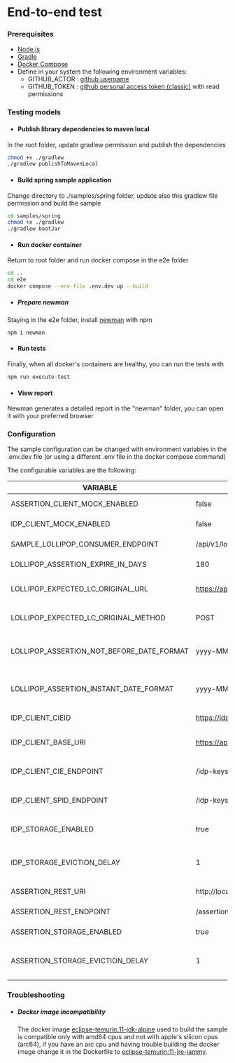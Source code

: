 # End-to-end test

### Prerequisites
+ [Node.js](https://nodejs.org/en/download)
+ [Gradle](https://gradle.org/install/)
+ [Docker Compose](https://docs.docker.com/compose/)
+ Define in your system the following environment variables:
  + GITHUB_ACTOR : [github username](https://github.com/settings/profile)
  + GITHUB_TOKEN : [github personal access token (classic)](https://github.com/settings/tokens) with read permissions

### Testing models

+ #### Publish library dependencies to maven local
In the root folder, update gradlew permission and publish the dependencies

```bash
chmod +x ./gradlew
./gradlew publishToMavenLocal
```

+ #### Build spring sample application
Change directory to ./samples/spring folder,
update also this gradlew file permission and build the sample

```bash
cd samples/spring
chmod +x ./gradlew
./gradlew bootJar
```

+ #### Run docker container
Return to root folder and run docker compose in the e2e folder

```bash
cd ..
cd e2e
docker compose --env-file .env.dev up --build
```

+ ##### Prepare newman
Staying in the e2e folder, install [newman](https://www.npmjs.com/package/newman) with npm

```bash
npm i newman
```

+ #### Run tests
Finally, when all docker's containers are healthy, you can run the tests with

```bash
npm run execute-test
```

+ #### View report
Newman generates a detailed report in the "newman" folder, you can open it with your preferred browser

### Configuration
The sample configuration can be changed with environment variables in the .env.dev file
(or using a different .env file in the docker compose command)

The configurable variables are the following:

| VARIABLE                                  | DEFAULT                                                               | USAGE                                                              |
|-------------------------------------------|-----------------------------------------------------------------------|--------------------------------------------------------------------|
| ASSERTION_CLIENT_MOCK_ENABLED             | false                                                                 | Enable Mockserver client                                           |
| IDP_CLIENT_MOCK_ENABLED                   | false                                                                 | Enable Mockserver client                                           |
| SAMPLE_LOLLIPOP_CONSUMER_ENDPOINT         | /api/v1/lollipop-consumer                                             | Define sample controller endpoint                                  |
| LOLLIPOP_ASSERTION_EXPIRE_IN_DAYS         | 180                                                                   | Define after how many days assertion expires                       |
| LOLLIPOP_EXPECTED_LC_ORIGINAL_URL         | https://api-app.io.pagopa.it/first-lollipop/sign                      | Define original url expected in request's header                   |
| LOLLIPOP_EXPECTED_LC_ORIGINAL_METHOD      | POST                                                                  | Define original method expected in request's header                |
| LOLLIPOP_ASSERTION_NOT_BEFORE_DATE_FORMAT | yyyy-MM-dd'T'HH:mm:ss.SSS'Z'                                          | Define the date format used in the Assertion's notBefore field     |
| LOLLIPOP_ASSERTION_INSTANT_DATE_FORMAT    | yyyy-MM-dd'T'HH:mm:ss.SSS'Z'                                          | Define the date format used in the Assertion's Issue Instant field |
| IDP_CLIENT_CIEID                          | https://idserver.servizicie.interno.gov.it/idp/profile/SAML2/POST/SSO | Define entity id for CIE identity provider                         |
| IDP_CLIENT_BASE_URI                       | https://api.is.eng.pagopa.it                                          | Define base uri to retrieve IDP certification data                 |
| IDP_CLIENT_CIE_ENDPOINT                   | /idp-keys/cie                                                         | Define endpoint to IDP_CLIENT_BASE_URI for CIE's certification     |
| IDP_CLIENT_SPID_ENDPOINT                  | /idp-keys/spid                                                        | Define endpoint to IDP_CLIENT_BASE_URI for SPID's certification    |
| IDP_STORAGE_ENABLED                       | true                                                                  | Enable internal cache storage  for IDP certification data          |
| IDP_STORAGE_EVICTION_DELAY                | 1                                                                     | Define storage eviction delay for IDP's storage (in Minutes by default) |
| ASSERTION_REST_URI                        | http://localhost:3000                                                 | Define base uri to retrieve the Assertion                          |
| ASSERTION_REST_ENDPOINT                   | /assertions                                                           | Define endpoint to ASSERTION_REST_URI                              |
| ASSERTION_STORAGE_ENABLED                 | true                                                                  | Enable internal cache storage  for assertions                      |
| ASSERTION_STORAGE_EVICTION_DELAY          | 1                                                                     | Define storage eviction delay for assertion's storage (in Minutes by default) |

### Troubleshooting

- ##### Docker image incompatibility

    The docker image [eclipse-temurin:11-jdk-alpine](https://hub.docker.com/layers/library/eclipse-temurin/11-jdk-alpine/images/sha256-ea0ec99f8cfbaff4d61fec32af9430097e152860ec58b3cf2cb06454d75c61b0?context=explore)
    used to build the sample is compatible only with amd64 cpus and not with
    apple's silicon cpus (arc64), if you have an arc cpu and having trouble building the docker image
    change it in the Dockerfile to [eclipse-temurin:11-jre-jammy](https://hub.docker.com/layers/library/eclipse-temurin/11-jre-jammy/images/sha256-18c3e334425f4fbf3a53f2f0df713e4d206894fb00ab2edde6df0311f5b63550?context=explore).

